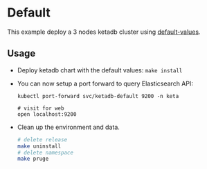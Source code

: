 # Default

This example deploy a 3 nodes ketadb cluster using
[default-values](../../values.yaml).


## Usage

* Deploy ketadb chart with the default values: `make install`

* You can now setup a port forward to query Elasticsearch API:

  ```
  kubectl port-forward svc/ketadb-default 9200 -n keta

  # visit for web
  open localhost:9200
  ```

* Clean up the environment and data.
  ```bash
  # delete release
  make uninstall
  # delete namespace
  make pruge
  ```